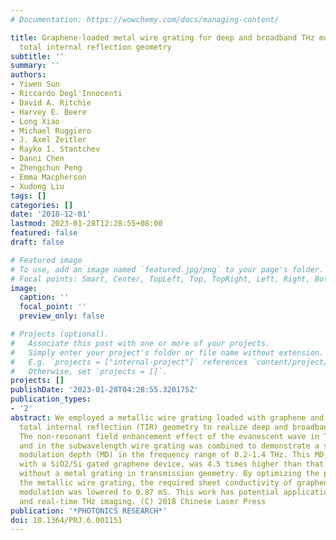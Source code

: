 ```yaml
---
# Documentation: https://wowchemy.com/docs/managing-content/

title: Graphene-loaded metal wire grating for deep and broadband THz modulation in
  total internal reflection geometry
subtitle: ''
summary: ''
authors:
- Yiwen Sun
- Riccardo Degl'Innocenti
- David A. Ritchie
- Harvey E. Beere
- Long Xiao
- Michael Ruggiero
- J. Axel Zeitler
- Rayko I. Stantchev
- Danni Chen
- Zhengchun Peng
- Emma Macpherson
- Xudong Liu
tags: []
categories: []
date: '2018-12-01'
lastmod: 2023-01-28T12:28:55+08:00
featured: false
draft: false

# Featured image
# To use, add an image named `featured.jpg/png` to your page's folder.
# Focal points: Smart, Center, TopLeft, Top, TopRight, Left, Right, BottomLeft, Bottom, BottomRight.
image:
  caption: ''
  focal_point: ''
  preview_only: false

# Projects (optional).
#   Associate this post with one or more of your projects.
#   Simply enter your project's folder or file name without extension.
#   E.g. `projects = ["internal-project"]` references `content/project/deep-learning/index.md`.
#   Otherwise, set `projects = []`.
projects: []
publishDate: '2023-01-28T04:28:55.320175Z'
publication_types:
- '2'
abstract: We employed a metallic wire grating loaded with graphene and operating in
  total internal reflection (TIR) geometry to realize deep and broadband THz modulation.
  The non-resonant field enhancement effect of the evanescent wave in TIR geometry
  and in the subwavelength wire grating was combined to demonstrate a similar to 77%
  modulation depth (MD) in the frequency range of 0.2-1.4 THz. This MD, achieved electrically
  with a SiO2/Si gated graphene device, was 4.5 times higher than that of the device
  without a metal grating in transmission geometry. By optimizing the parameters of
  the metallic wire grating, the required sheet conductivity of graphene for deep
  modulation was lowered to 0.87 mS. This work has potential applications in THz communication
  and real-time THz imaging. (C) 2018 Chinese Laser Press
publication: '*PHOTONICS RESEARCH*'
doi: 10.1364/PRJ.6.001151
---
```


